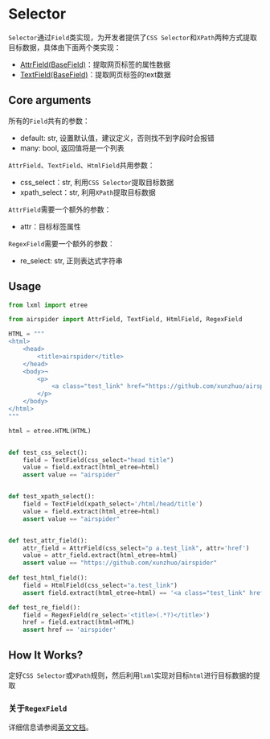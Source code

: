 # Selector

`Selector`通过`Field`类实现，为开发者提供了`CSS Selector`和`XPath`两种方式提取目标数据，具体由下面两个类实现：
- [AttrField(BaseField)](https://github.com/xunzhuo/airspider/blob/master/airspider/field.py)：提取网页标签的属性数据
- [TextField(BaseField)](https://github.com/xunzhuo/airspider/blob/master/airspider/field.py)：提取网页标签的text数据

## Core arguments

所有的`Field`共有的参数：
- default: str, 设置默认值，建议定义，否则找不到字段时会报错
- many: bool, 返回值将是一个列表

`AttrField`、`TextField`、`HtmlField`共用参数：
- css_select：str, 利用`CSS Selector`提取目标数据
- xpath_select：str, 利用`XPath`提取目标数据

`AttrField`需要一个额外的参数：
- attr：目标标签属性

`RegexField`需要一个额外的参数：
- re_select: str, 正则表达式字符串

## Usage

```python
from lxml import etree

from airspider import AttrField, TextField, HtmlField, RegexField

HTML = """
<html>
    <head>
        <title>airspider</title>
    </head>
    <body>¬
        <p>
            <a class="test_link" href="https://github.com/xunzhuo/airspider">hello github.</a>
        </p>
    </body>
</html>
"""

html = etree.HTML(HTML)


def test_css_select():
    field = TextField(css_select="head title")
    value = field.extract(html_etree=html)
    assert value == "airspider"


def test_xpath_select():
    field = TextField(xpath_select='/html/head/title')
    value = field.extract(html_etree=html)
    assert value == "airspider"


def test_attr_field():
    attr_field = AttrField(css_select="p a.test_link", attr='href')
    value = attr_field.extract(html_etree=html)
    assert value == "https://github.com/xunzhuo/airspider"
    
def test_html_field():
    field = HtmlField(css_select="a.test_link")
    assert field.extract(html_etree=html) == '<a class="test_link" href="https://github.com/xunzhuo/airspider">hello github.</a>'

def test_re_field():
    field = RegexField(re_select='<title>(.*?)</title>')
    href = field.extract(html=HTML)
    assert href == 'airspider'

```

## How It Works?

定好`CSS Selector`或`XPath`规则，然后利用`lxml`实现对目标`html`进行目标数据的提取

### 关于`RegexField`

详细信息请参阅[英文文档][fields_doc_en]。
 
[fields_doc_en]: https://github.com/xunzhuo/airspider/blob/master/docs/en/topics/selector.md